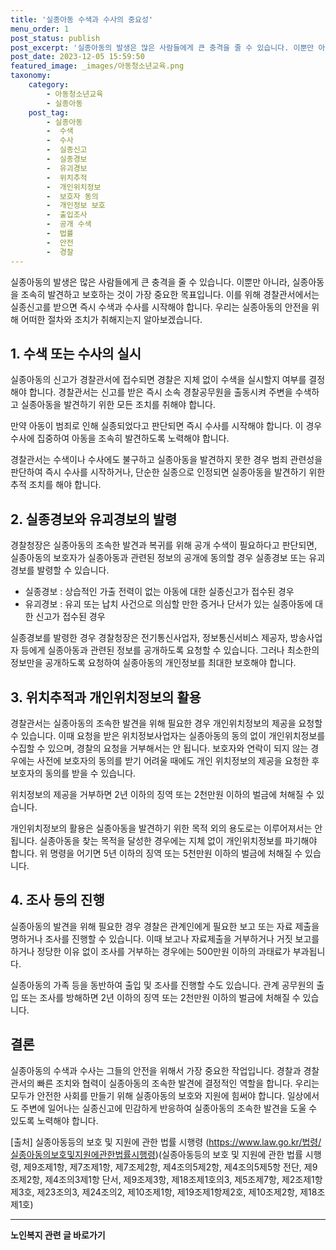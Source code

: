 ```yaml
---
title: '실종아동 수색과 수사의 중요성'
menu_order: 1
post_status: publish
post_excerpt: '실종아동의 발생은 많은 사람들에게 큰 충격을 줄 수 있습니다. 이뿐만 아니라, 실종아동을 조속히 발견하고 보호하는 것이 가장 중요한 목표입니다. 이를 위해 경찰관서에서는 실종신고를 받으면 즉시 수색과 수사를 시작해야 합니다. 우리는 실종아동의 안전을 위해 어떠한 절차와 조치가 취해지는지 알아보겠습니다.'
post_date: 2023-12-05 15:59:50
featured_image: _images/아동청소년교육.png
taxonomy:
    category:
        - 아동청소년교육
        - 실종아동
    post_tag:
        - 실종아동
        -  수색
        -  수사
        -  실종신고
        -  실종경보
        -  유괴경보
        -  위치추적
        -  개인위치정보
        -  보호자 동의
        -  개인정보 보호
        -  출입조사
        -  공개 수색
        -  법률
        -  안전
        -  경찰
---
```



실종아동의 발생은 많은 사람들에게 큰 충격을 줄 수 있습니다. 이뿐만 아니라, 실종아동을 조속히 발견하고 보호하는 것이 가장 중요한 목표입니다. 이를 위해 경찰관서에서는 실종신고를 받으면 즉시 수색과 수사를 시작해야 합니다. 우리는 실종아동의 안전을 위해 어떠한 절차와 조치가 취해지는지 알아보겠습니다.

## 1. 수색 또는 수사의 실시

실종아동의 신고가 경찰관서에 접수되면 경찰은 지체 없이 수색을 실시할지 여부를 결정해야 합니다. 경찰관서는 신고를 받은 즉시 소속 경찰공무원을 출동시켜 주변을 수색하고 실종아동을 발견하기 위한 모든 조치를 취해야 합니다.

만약 아동이 범죄로 인해 실종되었다고 판단되면 즉시 수사를 시작해야 합니다. 이 경우 수사에 집중하여 아동을 조속히 발견하도록 노력해야 합니다.

경찰관서는 수색이나 수사에도 불구하고 실종아동을 발견하지 못한 경우 범죄 관련성을 판단하여 즉시 수사를 시작하거나, 단순한 실종으로 인정되면 실종아동을 발견하기 위한 추적 조치를 해야 합니다.

## 2. 실종경보와 유괴경보의 발령

경찰청장은 실종아동의 조속한 발견과 복귀를 위해 공개 수색이 필요하다고 판단되면, 실종아동의 보호자가 실종아동과 관련된 정보의 공개에 동의할 경우 실종경보 또는 유괴경보를 발령할 수 있습니다.

- 실종경보 : 상습적인 가출 전력이 없는 아동에 대한 실종신고가 접수된 경우
- 유괴경보 : 유괴 또는 납치 사건으로 의심할 만한 증거나 단서가 있는 실종아동에 대한 신고가 접수된 경우

실종경보를 발령한 경우 경찰청장은 전기통신사업자, 정보통신서비스 제공자, 방송사업자 등에게 실종아동과 관련된 정보를 공개하도록 요청할 수 있습니다. 그러나 최소한의 정보만을 공개하도록 요청하여 실종아동의 개인정보를 최대한 보호해야 합니다.

## 3. 위치추적과 개인위치정보의 활용

경찰관서는 실종아동의 조속한 발견을 위해 필요한 경우 개인위치정보의 제공을 요청할 수 있습니다. 이때 요청을 받은 위치정보사업자는 실종아동의 동의 없이 개인위치정보를 수집할 수 있으며, 경찰의 요청을 거부해서는 안 됩니다. 보호자와 연락이 되지 않는 경우에는 사전에 보호자의 동의를 받기 어려울 때에도 개인 위치정보의 제공을 요청한 후 보호자의 동의를 받을 수 있습니다.

위치정보의 제공을 거부하면 2년 이하의 징역 또는 2천만원 이하의 벌금에 처해질 수 있습니다.

개인위치정보의 활용은 실종아동을 발견하기 위한 목적 외의 용도로는 이루어져서는 안 됩니다. 실종아동을 찾는 목적을 달성한 경우에는 지체 없이 개인위치정보를 파기해야 합니다. 위 명령을 어기면 5년 이하의 징역 또는 5천만원 이하의 벌금에 처해질 수 있습니다.

## 4. 조사 등의 진행

실종아동의 발견을 위해 필요한 경우 경찰은 관계인에게 필요한 보고 또는 자료 제출을 명하거나 조사를 진행할 수 있습니다. 이때 보고나 자료제출을 거부하거나 거짓 보고를 하거나 정당한 이유 없이 조사를 거부하는 경우에는 500만원 이하의 과태료가 부과됩니다.

실종아동의 가족 등을 동반하여 출입 및 조사를 진행할 수도 있습니다. 관계 공무원의 출입 또는 조사를 방해하면 2년 이하의 징역 또는 2천만원 이하의 벌금에 처해질 수 있습니다.

## 결론

실종아동의 수색과 수사는 그들의 안전을 위해서 가장 중요한 작업입니다. 경찰과 경찰관서의 빠른 조치와 협력이 실종아동의 조속한 발견에 결정적인 역할을 합니다. 우리는 모두가 안전한 사회를 만들기 위해 실종아동의 보호와 지원에 힘써야 합니다. 일상에서도 주변에 일어나는 실종신고에 민감하게 반응하여 실종아동의 조속한 발견을 도울 수 있도록 노력해야 합니다. 

[출처] 실종아동등의 보호 및 지원에 관한 법률 시행령
  (https://www.law.go.kr/법령/실종아동의보호및지원에관한법률시행령)(실종아동등의 보호 및 지원에 관한 법률 시행령, 제9조제1항, 제7조제1항, 제7조제2항, 제4조의5제2항, 제4조의5제5항 전단, 제9조제2항, 제4조의3제1항 단서, 제9조제3항, 제18조제1호의3, 제5조제7항, 제2조제1항제3호, 제23조의3, 제24조의2, 제10조제1항, 제19조제1항제2호, 제10조제2항, 제18조제1호)
<!-- wp:separator -->
<hr class="wp-block-separator has-alpha-channel-opacity"/>
<!-- /wp:separator -->

<!-- wp:group {"backgroundColor":"base","layout":{"type":"constrained"}} -->
<div class="wp-block-group has-base-background-color has-background"><!-- wp:paragraph {"align":"center","fontSize":"medium"} -->
<p class="has-text-align-center has-large-font-size"><strong>노인복지 관련 글 바로가기</strong></p>
<!-- /wp:paragraph -->


<!-- wp:latest-posts
{"categories":[{"id":15998,"count":19,"description":"","link":"https://uknowlaw.com/category/%eb%85%b8%ec%9d%b8%eb%b3%b5%ec%a7%80/","name":"노인복지","slug":"노인복지","taxonomy":"category","parent":0,"meta":[],"_links":{"self":[{"href":"https://uknowlaw.com/wp-json/wp/v2/categories/15998"}],"collection":[{"href":"https://uknowlaw.com/wp-json/wp/v2/categories"}],"about":[{"href":"https://uknowlaw.com/wp-json/wp/v2/taxonomies/category"}],"wp:post_type":[{"href":"https://uknowlaw.com/wp-json/wp/v2/posts?categories=15998"}],"curies":[{"name":"wp","href":"https://api.w.org/{rel}","templated":true}]}}],"postsToShow":100,"excerptLength":28,"postLayout":"grid","columns":2,"featuredImageAlign":"left","featuredImageSizeSlug":"large","fontSize":"small"} /--></div>
<!-- /wp:group -->